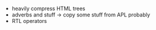 - heavily compress HTML trees
- adverbs and stuff -> copy some stuff from APL probably
- RTL operators
